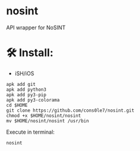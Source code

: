 # nosint
API wrapper for NoSINT 

# 🛠️ Install:

- iSH/iOS 
```
apk add git
apk add python3
apk add py3-pip
apk add py3-colorama
cd $HOME
git clone https://github.com/cons0le7/nosint.git
chmod +x $HOME/nosint/nosint
mv $HOME/nosint/nosint /usr/bin
```
Execute in terminal: 
```
nosint
```
